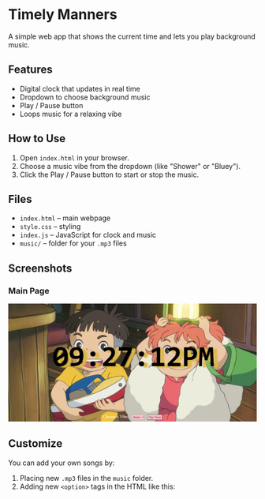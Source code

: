 # Timely Manners

A simple web app that shows the current time and lets you play background music.

## Features

- Digital clock that updates in real time
- Dropdown to choose background music
- Play / Pause button
- Loops music for a relaxing vibe

## How to Use

1. Open `index.html` in your browser.
2. Choose a music vibe from the dropdown (like "Shower" or "Bluey").
3. Click the Play / Pause button to start or stop the music.

## Files

- `index.html` – main webpage
- `style.css` – styling
- `index.js` – JavaScript for clock and music
- `music/` – folder for your `.mp3` files

## Screenshots

### Main Page
![Main Page Screenshot](homepage.PNG)

## Customize

You can add your own songs by:
1. Placing new `.mp3` files in the `music` folder.
2. Adding new `<option>` tags in the HTML like this:

